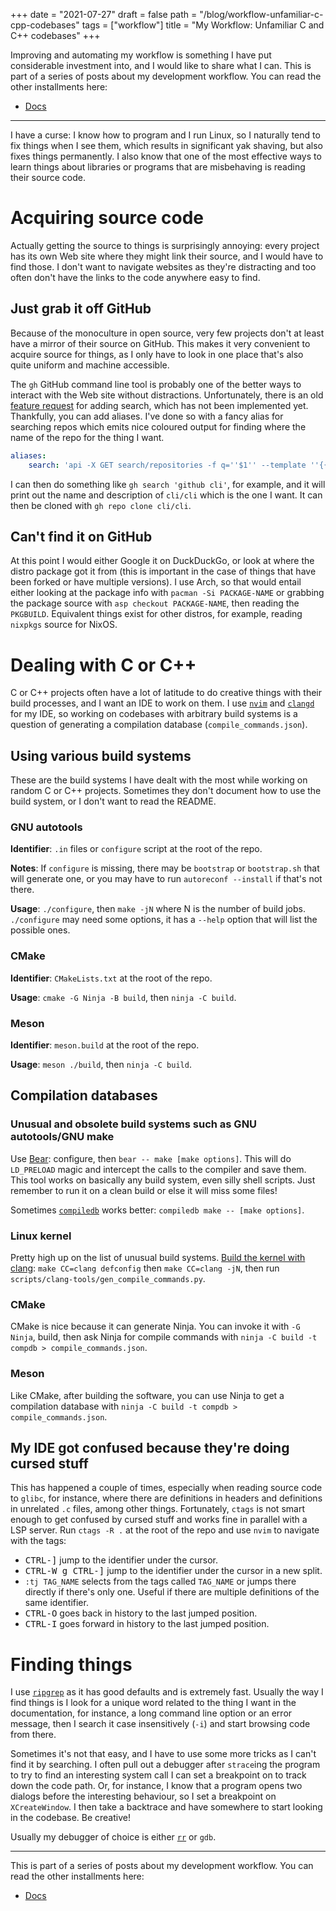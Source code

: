 +++
date = "2021-07-27"
draft = false
path = "/blog/workflow-unfamiliar-c-cpp-codebases"
tags = ["workflow"]
title = "My Workflow: Unfamiliar C and C++ codebases"
+++

Improving and automating my workflow is something I have put considerable
investment into, and I would like to share what I can. This is part of a
series of posts about my development workflow. You can read the other
installments here:

- [Docs](./docs-tricks-and-gnus)

---

I have a curse: I know how to program and I run Linux, so I naturally tend to
fix things when I see them, which results in significant yak shaving, but also
fixes things permanently. I also know that one of the most effective ways to
learn things about libraries or programs that are misbehaving is reading their
source code.

# Acquiring source code

Actually getting the source to things is surprisingly annoying: every project
has its own Web site where they might link their source, and I would have to
find those. I don't want to navigate websites as they're distracting and too
often don't have the links to the code anywhere easy to find.

## Just grab it off GitHub

Because of the monoculture in open source, very few projects don't at least
have a mirror of their source on GitHub. This makes it very convenient to
acquire source for things, as I only have to look in one place that's also
quite uniform and machine accessible.

The `gh` GitHub command line tool is probably one of the better ways to
interact with the Web site without distractions. Unfortunately, there is an old
[feature request](https://github.com/cli/cli/issues/1004) for adding search,
which has not been implemented yet. Thankfully, you can add aliases. I've done
so with a fancy alias for searching repos which emits nice coloured output for
finding where the name of the repo for the thing I want.

```yaml
aliases:
    search: 'api -X GET search/repositories -f q=''$1'' --template ''{{range .items}}{{ .full_name | color "white" }}: {{ .description }}{{"\n"}}{{ end }}'''
```

I can then do something like `gh search 'github cli'`, for example, and it will
print out the name and description of `cli/cli` which is the one I want. It can
then be cloned with `gh repo clone cli/cli`.

## Can't find it on GitHub

At this point I would either Google it on DuckDuckGo, or look at where the
distro package got it from (this is important in the case of things that have
been forked or have multiple versions). I use Arch, so that would entail either
looking at the package info with `pacman -Si PACKAGE-NAME` or grabbing the
package source with `asp checkout PACKAGE-NAME`, then reading the `PKGBUILD`.
Equivalent things exist for other distros, for example, reading `nixpkgs`
source for NixOS.

# Dealing with C or C++

C or C++ projects often have a lot of latitude to do creative things with their
build processes, and I want an IDE to work on them. I use [`nvim`] and
[`clangd`] for my IDE, so working on codebases with arbitrary build systems is
a question of generating a compilation database (`compile_commands.json`).

[`nvim`]: https://neovim.io/
[`clangd`]: https://clangd.llvm.org/

## Using various build systems

These are the build systems I have dealt with the most while working on random
C or C++ projects. Sometimes they don't document how to use the build system,
or I don't want to read the README.

### GNU autotools

**Identifier**: `.in` files or `configure` script at the root of the repo.

**Notes**: If `configure` is missing, there may be `bootstrap` or
`bootstrap.sh` that will generate one, or you may have to run
`autoreconf --install` if that's not there.

**Usage**: `./configure`, then `make -jN` where N is the number of build jobs.
`./configure` may need some options, it has a `--help` option that will list
the possible ones.

### CMake

**Identifier**: `CMakeLists.txt` at the root of the repo.

**Usage**: `cmake -G Ninja -B build`, then `ninja -C build`.

### Meson

**Identifier**: `meson.build` at the root of the repo.

**Usage**: `meson ./build`, then `ninja -C build`.

## Compilation databases

### Unusual and obsolete build systems such as GNU autotools/GNU make

Use [Bear]: configure, then `bear -- make [make options]`. This will do
`LD_PRELOAD` magic and intercept the calls to the compiler and save them. This
tool works on basically any build system, even silly shell scripts. Just
remember to run it on a clean build or else it will miss some files!

Sometimes [`compiledb`] works better: `compiledb make -- [make options]`.

[Bear]: https://github.com/rizsotto/Bear
[`compiledb`]: https://github.com/nickdiego/compiledb

### Linux kernel

Pretty high up on the list of unusual build systems. [Build the kernel with
clang]: `make CC=clang defconfig` then `make CC=clang -jN`, then run
`scripts/clang-tools/gen_compile_commands.py`.

[Build the kernel with clang]: https://www.kernel.org/doc/html/latest/kbuild/llvm.html

### CMake

CMake is nice because it can generate Ninja. You can invoke it with `-G Ninja`,
build, then ask Ninja for compile commands with
`ninja -C build -t compdb > compile_commands.json`.

### Meson

Like CMake, after building the software, you can use Ninja to get a compilation
database with `ninja -C build -t compdb > compile_commands.json`.

## My IDE got confused because they're doing cursed stuff

This has happened a couple of times, especially when reading source code to
`glibc`, for instance, where there are definitions in headers and definitions
in unrelated `.c` files, among other things. Fortunately, `ctags` is not smart
enough to get confused by cursed stuff and works fine in parallel with a LSP
server. Run `ctags -R .` at the root of the repo and use `nvim` to navigate
with the tags:

- <kbd>CTRL-]</kbd> jump to the identifier under the cursor.
- <kbd>CTRL-W g CTRL-]</kbd> jump to the identifier under the cursor in a new
  split.
- `:tj TAG_NAME` selects from the tags called `TAG_NAME` or jumps there
  directly if there's only one. Useful if there are multiple definitions of
  the same identifier.
- <kbd>CTRL-O</kbd> goes back in history to the last jumped position.
- <kbd>CTRL-I</kbd> goes forward in history to the last jumped position.

# Finding things

I use [`ripgrep`] as it has good defaults and is extremely fast. Usually the
way I find things is I look for a unique word related to the thing I want in
the documentation, for instance, a long command line option or an error
message, then I search it case insensitively (`-i`) and start browsing code
from there.

Sometimes it's not that easy, and I have to use some more tricks as I can't
find it by searching. I often pull out a debugger after `strace`ing the program
to try to find an interesting system call I can set a breakpoint on to track
down the code path. Or, for instance, I know that a program opens two dialogs
before the interesting behaviour, so I set a breakpoint on `XCreateWindow`. I
then take a backtrace and have somewhere to start looking in the codebase. Be
creative!

Usually my debugger of choice is either [`rr`] or `gdb`.

[`ripgrep`]: https://github.com/burntsushi/ripgrep
[`rr`]: https://github.com/rr-debugger/rr

---

This is part of a series of posts about my development workflow. You can read
the other installments here:

- [Docs](./docs-tricks-and-gnus)
